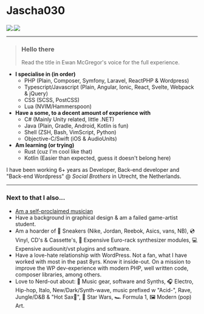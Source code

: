 # Jascha030

<a href="https://github.com/anuraghazra/github-readme-stats">
  <img align="center" src="https://github-readme-stats.vercel.app/api/top-langs/?username=jascha030&card_width=280&layout=compact&langs_count=8&theme=tokyonight" />
</a>
<a href="https://github.com/anuraghazra/convoychat">
  <img align="center" src="https://github-readme-stats.vercel.app/api/wakatime?username=jascha030&layout=compact&langs_count=8&theme=tokyonight" />
</a>

---

> ### Hello there
> Read the title in Ewan McGregor's voice for the full experience.

* **I specialise in (in order)**
	* PHP (Plain, Composer, Symfony, Laravel, ReactPHP & Wordpress)
	* Typescript/Javascript (Plain, Angular, Ionic, React, Svelte, Webpack & jQuery)
	* CSS (SCSS, PostCSS)
	* Lua (NVIM/Hammerspoon)
* **Have a some, to a decent amount of experience with**
	* C# (Mainly Unity related, little .NET)
	* Java (Plain, Gradle, Android, Kotlin is fun)
	* Shell (ZSH, Bash, VimScript, Python)
	* Objective-C/Swift (iOS & AudioUnits)
* **Am learning (or trying)**
	* Rust (cuz I'm cool like that)
	* Kotlin (Easier than expected, guess it doesn't belong here)

I have been working 6+ years as Developer, Back-end developer and "Back-end Wordpress" @ _Social Brothers_ in Utrecht, the Netherlands.

---

### Next to that I also...
* [Am a self-proclaimed musician](https://soundcloud.com/jassie030)
* Have a background in graphical design & am a failed game-artist student.
* Am a hoarder of 👟 Sneakers (Nike, Jordan, Reebok, Asics, vans, NB), 💿 Vinyl, CD's & Cassette's, 🎹 Expensive Euro-rack synthesizer modules, 💻 Expensive audiounit/vst plugins and software.
* Have a love-hate relationship with WordPress. Not a fan, what I have worked with most in the past 8yrs. Know it inside-out. On a mission to improve the WP dev-experience with modern PHP, well written code, composer libraries, among others.
* Love to Nerd-out about: 🎹 Music gear, software and Synths, 🎧 Electro, Hip-hop, Italo, New/Dark/Synth-wave, music prefixed w "Acid-", Rave, Jungle/D&B & "Hot Sax🎷", 🚀 Star Wars, 🏎 Formula 1, 🖼 Modern (pop) Art.


